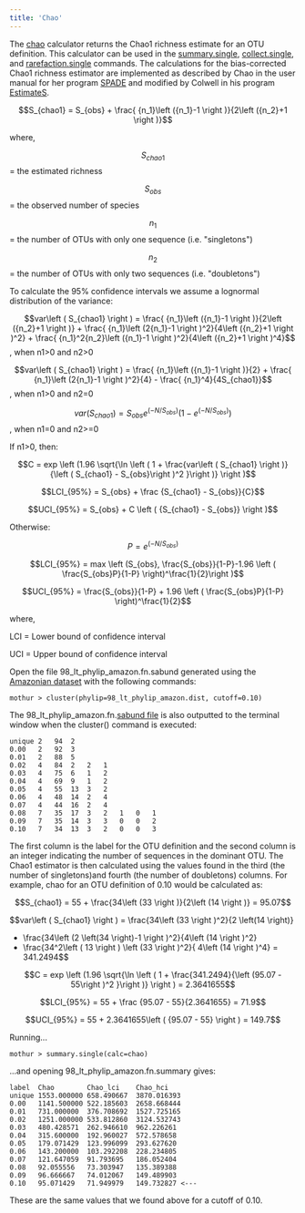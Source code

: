 ```yaml
---
title: 'Chao'
---
```

The [chao](chao) calculator returns the Chao1 richness
estimate for an OTU definition. This calculator can be used in the
[summary.single](summary.single),
[collect.single](collect.single), and
[rarefaction.single](rarefaction.single) commands. The
calculations for the bias-corrected Chao1 richness estimator are
implemented as described by Chao in the user manual for her program
[SPADE](http://chao.stat.nthu.edu.tw/SPADE_UserGuide.pdf) and modified
by Colwell in his program
[EstimateS](http://viceroy.eeb.uconn.edu/estimates).

$$S_{chao1} = S_{obs} + \frac{ {n_1}\left ({n_1}-1 \right )}{2\left ({n_2}+1 \right )}$$

where,

$$S_{chao1}$$ = the estimated richness

$$S_{obs}$$ = the observed number of species

$$n_{1}$$ = the number of OTUs with only one sequence (i.e.
\"singletons\")

$$n_{2}$$ = the number of OTUs with only two sequences (i.e.
\"doubletons\")

To calculate the 95% confidence intervals we assume a lognormal
distribution of the variance:

$$var\left ( S_{chao1} \right ) = \frac{ {n_1}\left ({n_1}-1 \right )}{2\left ({n_2}+1 \right )} + \frac{ {n_1}\left (2{n_1}-1 \right )^2}{4\left ({n_2}+1 \right )^2} + \frac{ {n_1}^2{n_2}\left ({n_1}-1 \right )^2}{4\left ({n_2}+1 \right )^4}$$,
when n1\>0 and n2\>0

$$var\left ( S_{chao1} \right ) = \frac{ {n_1}\left ({n_1}-1 \right )}{2} + \frac{ {n_1}\left (2{n_1}-1 \right )^2}{4} - \frac{ {n_1}^4}{4S_{chao1}}$$,
when n1\>0 and n2=0

$$var\left ( S_{chao1} \right ) = S_{obs}  e^{\left (-N / S_{obs} \right )}\left (1- e^{\left (-N / S_{obs} \right )}\right )$$,
when n1=0 and n2\>=0

If n1\>0, then:

$$C = exp \left (1.96 \sqrt{\ln \left ( 1 + \frac{var\left ( S_{chao1} \right )}{\left ( S_{chao1} - S_{obs}\right )^2 }\right )} \right )$$

$$LCI_{95%} = S_{obs} + \frac {S_{chao1} - S_{obs}}{C}$$

$$UCI_{95%} = S_{obs} + C \left ( {S_{chao1} - S_{obs}}  \right )$$

Otherwise:

$$P = e^{\left (-N/S_{obs}\right)}$$

$$LCI_{95%} = max \left (S_{obs}, \frac{S_{obs}}{1-P}-1.96 \left ( \frac{S_{obs}P}{1-P} \right)^\frac{1}{2}\right )$$

$$UCI_{95%} = \frac{S_{obs}}{1-P} + 1.96 \left ( \frac{S_{obs}P}{1-P} \right)^\frac{1}{2}$$

where,

LCI = Lower bound of confidence interval

UCI = Upper bound of confidence interval

Open the file 98\_lt\_phylip\_amazon.fn.sabund generated using the [
Amazonian dataset](Media:AmazonData.zip) with the following
commands:

    mothur > cluster(phylip=98_lt_phylip_amazon.dist, cutoff=0.10)

The 98\_lt\_phylip\_amazon.fn.[sabund file](sabund_file) is
also outputted to the terminal window when the cluster() command is
executed:

    unique 2   94  2   
    0.00   2   92  3   
    0.01   2   88  5   
    0.02   4   84  2   2   1   
    0.03   4   75  6   1   2   
    0.04   4   69  9   1   2   
    0.05   4   55  13  3   2   
    0.06   4   48  14  2   4   
    0.07   4   44  16  2   4   
    0.08   7   35  17  3   2   1   0   1   
    0.09   7   35  14  3   3   0   0   2   
    0.10   7   34  13  3   2   0   0   3   

The first column is the label for the OTU definition and the second
column is an integer indicating the number of sequences in the dominant
OTU. The Chao1 estimator is then calculated using the values found in
the third (the number of singletons)and fourth (the number of
doubletons) columns. For example, chao for an OTU definition of 0.10
would be calculated as:

$$S_{chao1} = 55 + \frac{34\left (33 \right )}{2\left (14 \right )} = 95.07$$

$$var\left ( S_{chao1} \right ) = \frac{34\left (33 \right )^2}{2 \left(14 \right)}
+ \frac{34\left (2 \left(34 \right)-1 \right )^2}{4\left (14 \right )^2}
+ \frac{34^2\left ( 13 \right ) \left (33 \right )^2}{ 4\left (14 \right )^4} = 341.2494$$

$$C = exp \left (1.96 \sqrt{\ln \left ( 1 + \frac{341.2494}{\left (95.07 - 55\right )^2 }\right )} \right ) = 2.3641655$$

$$LCI_{95%} = 55 + \frac {95.07 - 55}{2.3641655} = 71.9$$

$$UCI_{95%} = 55 + 2.3641655\left ( {95.07 - 55}  \right ) = 149.7$$

Running\...

    mothur > summary.single(calc=chao)

\...and opening 98\_lt\_phylip\_amazon.fn.summary gives:

    label  Chao        Chao_lci    Chao_hci
    unique 1553.000000 658.490667  3870.016393
    0.00   1141.500000 522.185603  2658.668444
    0.01   731.000000  376.708692  1527.725165
    0.02   1251.000000 533.812860  3124.532743
    0.03   480.428571  262.946610  962.226261
    0.04   315.600000  192.960027  572.578658
    0.05   179.071429  123.996099  293.627620
    0.06   143.200000  103.292208  228.234805
    0.07   121.647059  91.793695   186.052404
    0.08   92.055556   73.303947   135.389388
    0.09   96.666667   74.012067   149.489903
    0.10   95.071429   71.949979   149.732827 <---

These are the same values that we found above for a cutoff of 0.10.
